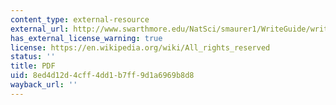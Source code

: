 ```yaml
---
content_type: external-resource
external_url: http://www.swarthmore.edu/NatSci/smaurer1/WriteGuide/write_errors.pdf
has_external_license_warning: true
license: https://en.wikipedia.org/wiki/All_rights_reserved
status: ''
title: PDF
uid: 8ed4d12d-4cff-4dd1-b7ff-9d1a6969b8d8
wayback_url: ''
---
```

